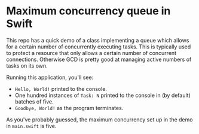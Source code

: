 # Maximum concurrency queue in Swift

This repo has a quick demo of a class implementing a
queue which allows for a certain number of concurrently
executing tasks. This is typically used to protect
a resource that only allows a certain number of concurrent
connections. Otherwise GCD is pretty good at managing
active numbers of tasks on its own.

Running this application, you'll see:

- `Hello, World!` printed to the console.
- One hundred instances of `Task: N` printed to the console in (by default) batches of five.
- `Goodbye, World!` as the program terminates.

As you've probably guessed, the maximum concurrency set up
in the demo in `main.swift` is five.
